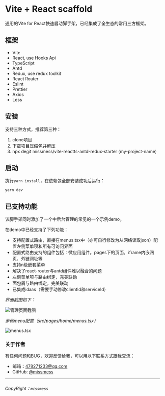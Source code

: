 # Vite + React scaffold

通用的Vite for React快速启动脚手架，已经集成了全生态的常用三方框架。

## 框架
- Vite
- React, use Hooks Api
- TypeScript
- Antd
- Redux, use redux toolkit
- React Router
- Eslint
- Prettier
- Axios
- Less

## 安装

支持三种方式，推荐第三种：

1. clone项目
2. 下载项目压缩包并解压
3. npx degit missmess/vite-reactts-antd-redux-starter (my-project-name)

## 启动

执行`yarn install`，在依赖包全部安装成功后运行：

```
yarn dev
```

## 已支持功能

该脚手架同时添加了一个中后台管理的常见的一个示例demo。

在demo中已经支持了下列功能：
- 支持配置式路由，直接在menus.tsx中（亦可自行修改为从网络读取json）配置左侧菜单项和所有可访问界面
- 配置式路由支持的组件包括：微应用组件，pages下的页面，iframe内嵌网页，外链网址等
- 支持n级嵌套菜单
- 解决了react-router与antd组件难以融合的问题
- 左侧菜单项与路由绑定，完美联动
- 面包屑与路由绑定，完美联动
- 已集成idaas（需要手动修改clientId和serviceId）

*界面截图如下：*

![管理页面截图](https://gitlab.chehejia.com/li-cfe/share-code/vite-reactts-antd-redux-starter/-/raw/master/snapshot/1.png "管理页面截图")

*示例menu配置（src/pages/home/menus.tsx）*

![menus.tsx](https://gitlab.chehejia.com/li-cfe/share-code/vite-reactts-antd-redux-starter/-/raw/master/snapshot/2.png "menus.tsx")

### 关于作者
有任何问题和BUG，欢迎反馈给我，可以用以下联系方式跟我交流：

* 邮箱：<478271233@qq.com>
* GitHub: [@missmess](https://github.com/missmess)

---
###### CopyRight：`missmess`
